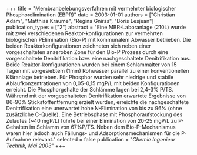 +++
title = "Membranbelebungsverfahren mit vermehrter biologischer Phosphorelimination (EBPR)"
date = 2003-01-01
authors = ["Christian Adam", "Matthias Kraume", "Regina Gnirss", "Boris Lesjean"]
publication_types = ["2"]
abstract = "Eine MBR-Laboranlage (210L) wurde mit zwei verschiedenen Reaktor-konfigurationen zur vermehrten biologischen PElimination (Bio-P) mit kommunalem Abwasser betrieben. Die beiden Reaktorkonfigurationen zeichneten sich neben einer vorgeschalteten anaeroben Zone für den Bio-P Prozess durch eine vorgeschaltete Denitrifikation bzw. eine nachgeschaltete Denitrifikation aus. Beide Reaktor-konfigurationen wurden bei einem Schlammalter von 15 Tagen mit vorgesiebtem (1mm)  Rohwasser parallel zu einer konventionellen Kläranlage betrieben. Für Phosphor wurden sehr niedrige und stabile Ablaufkonzentrationen von 0,05-0,15 mgP/L mit beiden Konfigurationen erreicht. Die Phosphorgehalte der Schlämme lagen bei 2,4-3% P/TS. Während mit der vorgeschalteten Denitrifikation erwartete Ergebnisse von 86-90% Stickstoffentfernung erzielt wurden, erreichte die nachgeschaltete Denitrifikation eine unerwartet hohe N-Elimination von bis zu 96% (ohne zusätzliche C-Quelle). Eine Betriebsphase mit Phosphoraufstockung des Zulaufes (~40 mgP/L) führte bei einer Elimination von 20-25 mgP/L zu P-Gehalten im Schlamm von 67%P/TS. Neben dem Bio-P-Mechanismus waren hier jedoch auch Fällungs- und  Adsorptionsmechanismen für die P-Aufnahme relevant."
selected = false
publication = "*Chemie Ingenieur Technik, Mai 2003*"
+++

